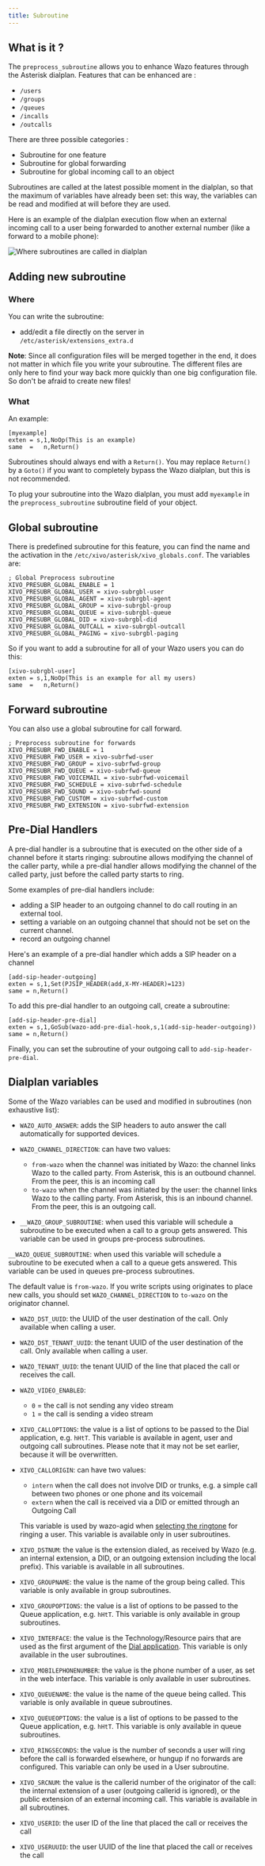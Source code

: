 ```yaml
---
title: Subroutine
---
```


## What is it ?

The `preprocess_subroutine` allows you to enhance Wazo features through the Asterisk dialplan.
Features that can be enhanced are :

- `/users`
- `/groups`
- `/queues`
- `/incalls`
- `/outcalls`

There are three possible categories :

- Subroutine for one feature
- Subroutine for global forwarding
- Subroutine for global incoming call to an object

Subroutines are called at the latest possible moment in the dialplan, so that the maximum of
variables have already been set: this way, the variables can be read and modified at will before
they are used.

Here is an example of the dialplan execution flow when an external incoming call to a user being
forwarded to another external number (like a forward to a mobile phone):

![Where subroutines are called in dialplan](/images/uc-doc/api_sdk/subroutines.png)

## Adding new subroutine

### Where

You can write the subroutine:

- add/edit a file directly on the server in `/etc/asterisk/extensions_extra.d`

**Note**: Since all configuration files will be merged together in the end, it does not matter
in which file you write your subroutine. The different files are only here to find your way back
more quickly than one big configuration file. So don't be afraid to create new files!

### What

An example:

```dialplan
[myexample]
exten = s,1,NoOp(This is an example)
same  =   n,Return()
```

Subroutines should always end with a `Return()`. You may replace `Return()` by a `Goto()` if you
want to completely bypass the Wazo dialplan, but this is not recommended.

To plug your subroutine into the Wazo dialplan, you must add `myexample` in the
`preprocess_subroutine` subroutine field of your object.

## Global subroutine

There is predefined subroutine for this feature, you can find the name and the activation in the
`/etc/xivo/asterisk/xivo_globals.conf`. The variables are:

```dialplan
; Global Preprocess subroutine
XIVO_PRESUBR_GLOBAL_ENABLE = 1
XIVO_PRESUBR_GLOBAL_USER = xivo-subrgbl-user
XIVO_PRESUBR_GLOBAL_AGENT = xivo-subrgbl-agent
XIVO_PRESUBR_GLOBAL_GROUP = xivo-subrgbl-group
XIVO_PRESUBR_GLOBAL_QUEUE = xivo-subrgbl-queue
XIVO_PRESUBR_GLOBAL_DID = xivo-subrgbl-did
XIVO_PRESUBR_GLOBAL_OUTCALL = xivo-subrgbl-outcall
XIVO_PRESUBR_GLOBAL_PAGING = xivo-subrgbl-paging
```

So if you want to add a subroutine for all of your Wazo users you can do this:

```dialplan
[xivo-subrgbl-user]
exten = s,1,NoOp(This is an example for all my users)
same  =   n,Return()
```

## Forward subroutine

You can also use a global subroutine for call forward.

```dialplan
; Preprocess subroutine for forwards
XIVO_PRESUBR_FWD_ENABLE = 1
XIVO_PRESUBR_FWD_USER = xivo-subrfwd-user
XIVO_PRESUBR_FWD_GROUP = xivo-subrfwd-group
XIVO_PRESUBR_FWD_QUEUE = xivo-subrfwd-queue
XIVO_PRESUBR_FWD_VOICEMAIL = xivo-subrfwd-voicemail
XIVO_PRESUBR_FWD_SCHEDULE = xivo-subrfwd-schedule
XIVO_PRESUBR_FWD_SOUND = xivo-subrfwd-sound
XIVO_PRESUBR_FWD_CUSTOM = xivo-subrfwd-custom
XIVO_PRESUBR_FWD_EXTENSION = xivo-subrfwd-extension
```

## Pre-Dial Handlers

A pre-dial handler is a subroutine that is executed on the other side of a channel before it starts
ringing:  subroutine allows modifying the channel of the caller party, while a pre-dial handler
allows modifying the channel of the called party, just before the called party starts to ring.

Some examples of pre-dial handlers include:

  * adding a SIP header to an outgoing channel to do call routing in an external tool.
  * setting a variable on an outgoing channel that should not be set on the current channel.
  * record an outgoing channel

Here's an example of a pre-dial handler which adds a SIP header on a channel

    [add-sip-header-outgoing]
    exten = s,1,Set(PJSIP_HEADER(add,X-MY-HEADER)=123)
    same = n,Return()

To add this pre-dial handler to an outgoing call, create a subroutine:

    [add-sip-header-pre-dial]
    exten = s,1,GoSub(wazo-add-pre-dial-hook,s,1(add-sip-header-outgoing))
    same = n,Return()

Finally, you can set the subroutine of your outgoing call to `add-sip-header-pre-dial`.


## Dialplan variables

Some of the Wazo variables can be used and modified in subroutines (non exhaustive list):

- `WAZO_AUTO_ANSWER`: adds the SIP headers to auto answer the call automatically for supported
  devices.
- `WAZO_CHANNEL_DIRECTION`: can have two values:

  - `from-wazo` when the channel was initiated by Wazo: the channel links Wazo to the called party.
    From Asterisk, this is an outbound channel. From the peer, this is an incoming call
  - `to-wazo` when the channel was initiated by the user: the channel links Wazo to the calling
    party. From Asterisk, this is an inbound channel. From the peer, this is an outgoing call.

- `__WAZO_GROUP_SUBROUTINE`: when used this variable will schedule a subroutine to be executed when
  a call to a group gets answered. This variable can be used in groups pre-process subroutines.

`__WAZO_QUEUE_SUBROUTINE`: when used this variable will schedule a subroutine to be executed when
  a call to a queue gets answered. This variable can be used in queues pre-process subroutines.

  The default value is `from-wazo`. If you write scripts using originates to place new calls, you
  should set `WAZO_CHANNEL_DIRECTION` to `to-wazo` on the originator channel.

- `WAZO_DST_UUID`: the UUID of the user destination of the call. Only available when calling a user.
- `WAZO_DST_TENANT_UUID`: the tenant UUID of the user destination of the call. Only available when
  calling a user.
- `WAZO_TENANT_UUID`: the tenant UUID of the line that placed the call or receives the call.
- `WAZO_VIDEO_ENABLED`:

  - `0` = the call is not sending any video stream
  - `1` = the call is sending a video stream

- `XIVO_CALLOPTIONS`: the value is a list of options to be passed to the Dial application, e.g.
  `hHtT`. This variable is available in agent, user and outgoing call subroutines. Please note that
  it may not be set earlier, because it will be overwritten.
- `XIVO_CALLORIGIN`: can have two values:

  - `intern` when the call does not involve DID or trunks, e.g. a simple call between two phones or
    one phone and its voicemail
  - `extern` when the call is received via a DID or emitted through an Outgoing Call

  This variable is used by wazo-agid when
  [selecting the ringtone](/uc-doc/system/configuration_files#xivo-ring.conf) for ringing a user.
  This variable is available only in user subroutines.

- `XIVO_DSTNUM`: the value is the extension dialed, as received by Wazo (e.g. an internal extension,
  a DID, or an outgoing extension including the local prefix). This variable is available in all
  subroutines.
- `XIVO_GROUPNAME`: the value is the name of the group being called. This variable is only available
  in group subroutines.
- `XIVO_GROUPOPTIONS`: the value is a list of options to be passed to the Queue application, e.g.
  `hHtT`. This variable is only available in group subroutines.
- `XIVO_INTERFACE`: the value is the Technology/Resource pairs that are used as the
  first argument of the
  [Dial application](https://wiki.asterisk.org/wiki/display/AST/Asterisk+13+Application_Dial). This
  variable is only available in the user subroutines.
- `XIVO_MOBILEPHONENUMBER`: the value is the phone number of a user, as set in the web interface.
  This variable is only available in user subroutines.
- `XIVO_QUEUENAME`: the value is the name of the queue being called. This variable is only available
  in queue subroutines.
- `XIVO_QUEUEOPTIONS`: the value is a list of options to be passed to the Queue application, e.g.
  `hHtT`. This variable is only available in queue subroutines.
- `XIVO_RINGSECONDS`: the value is the number of seconds a user will ring before the call is
  forwarded elsewhere, or hungup if no forwards are configured. This variable can only be used in a
  User subroutine.
- `XIVO_SRCNUM`: the value is the callerid number of the originator of the call: the internal
  extension of a user (outgoing callerid is ignored), or the public extension of an external
  incoming call. This variable is available in all subroutines.
- `XIVO_USERID`: the user ID of the line that placed the call or receives the call
- `XIVO_USERUUID`: the user UUID of the line that placed the call or receives the call
